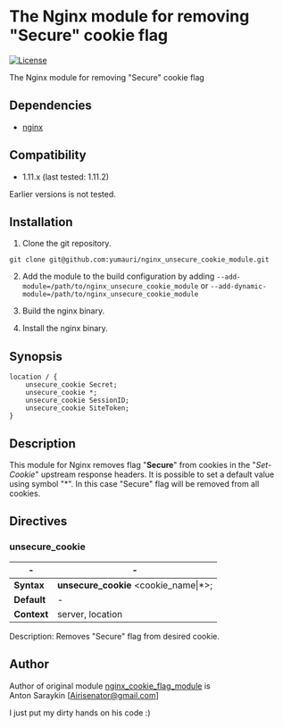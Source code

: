 The Nginx module for removing "Secure" cookie flag
==========

[![License](http://img.shields.io/badge/license-BSD-brightgreen.svg)](https://github.com/Airis777/nginx_cookie_flag_module/blob/master/LICENSE)

The Nginx module for removing "Secure" cookie flag

## Dependencies
* [nginx](http://nginx.org)

## Compatibility
* 1.11.x (last tested: 1.11.2)

Earlier versions is not tested.

## Installation

1. Clone the git repository.

  ```
  git clone git@github.com:yumauri/nginx_unsecure_cookie_module.git
  ```

2. Add the module to the build configuration by adding
  `--add-module=/path/to/nginx_unsecure_cookie_module`
   or
  `--add-dynamic-module=/path/to/nginx_unsecure_cookie_module`

3. Build the nginx binary.

4. Install the nginx binary.

## Synopsis

```Nginx
location / {
    unsecure_cookie Secret;
    unsecure_cookie *;
    unsecure_cookie SessionID;
    unsecure_cookie SiteToken;
}
```

## Description
This module for Nginx removes flag "**Secure**" from cookies in the "*Set-Cookie*" upstream response headers.
It is possible to set a default value using symbol "*". In this case "Secure" flag will be removed from all cookies.

## Directives

### unsecure_cookie

-| -
--- | ---
**Syntax**  | **unsecure_cookie** \<cookie_name\|*\>;
**Default** | -
**Context** | server, location

Description: Removes "Secure" flag from desired cookie.

## Author

Author of original module [nginx_cookie_flag_module](https://github.com/AirisX/nginx_cookie_flag_module) is<br>
Anton Saraykin [<Airisenator@gmail.com>]

I just put my dirty hands on his code :)
